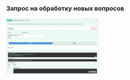 ### Запрос на обработку новых вопросов

<img src="https://github.com/paQQuete/bewise_test/blob/dev/media/questions_first.png" width="50%">